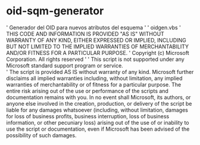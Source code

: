 # oid-sqm-generator
'
Generador del OID para nuevos atributos del esquema
'
' oidgen.vbs 
'  
THIS CODE AND INFORMATION IS PROVIDED "AS IS" WITHOUT WARRANTY OF ANY KIND, EITHER EXPRESSED OR IMPLIED, INCLUDING BUT NOT LIMITED TO THE IMPLIED WARRANTIES OF MERCHANTABILITY AND/OR FITNESS FOR A PARTICULAR PURPOSE. 
' 
Copyright (c) Microsoft Corporation. All rights reserved 
' 
' This script is not supported under any Microsoft standard support program or service.  
'
The script is provided AS IS without warranty of any kind. Microsoft further disclaims all implied warranties including, without limitation, any implied warranties of merchantability or of fitness for a particular purpose. The entire risk arising out of the use or performance of the scripts and documentation remains with you. In no event shall Microsoft, its authors, or anyone else involved in the creation, production, or delivery of the script be liable for  any damages whatsoever (including, without limitation, damages for loss of business profits, business interruption, loss of business information, or other pecuniary loss) arising out of the use of or inability to use the script or documentation, even if Microsoft has been advised of the possibility of such damages.
